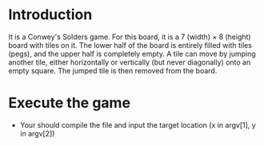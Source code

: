 # Introduction
It is a Conwey's Solders game. For this board, it is a 7 (width) × 8 (height) board with tiles on it. The lower half of the board is entirely filled with tiles (pegs), and the upper half is completely empty. A tile can move by jumping another tile, either horizontally or vertically (but never diagonally) onto an empty square. The jumped tile is then removed from the board.

# Execute the game
- Your should compile the file and input the target location (x in argv[1], y in argv[2])
